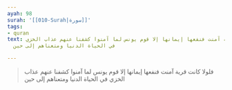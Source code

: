 ```yaml
---
ayah: 98
surah: '[[010-Surah|سورة]]'
tags:
- quran
text: فلولا كانت قرية آمنت فنفعها إيمانها إلا قوم يونس لما آمنوا كشفنا عنهم عذاب الخزي
  في الحياة الدنيا ومتعناهم إلى حين

---
```

> فلولا كانت قرية آمنت فنفعها إيمانها إلا قوم يونس لما آمنوا كشفنا عنهم عذاب الخزي في الحياة الدنيا ومتعناهم إلى حين

